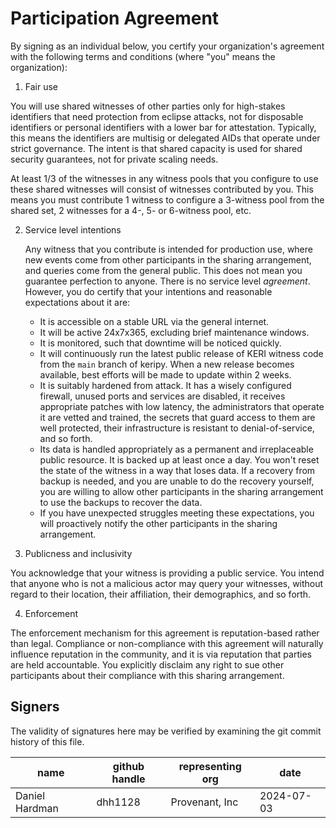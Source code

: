 # Participation Agreement

By signing as an individual below, you certify your organization's agreement with the following terms and conditions (where "you" means the organization):

1. Fair use

You will use shared witnesses of other parties only for high-stakes identifiers that need protection from eclipse attacks, not for disposable identifiers or personal identifiers with a lower bar for attestation. Typically, this means the identifiers are multisig or delegated AIDs that operate under strict governance. The intent is that shared capacity is used for shared security guarantees, not for private scaling needs.

At least 1/3 of the witnesses in any witness pools that you configure to use these shared witnesses will consist of witnesses contributed by you. This means you must contribute 1 witness to configure a 3-witness pool from the shared set, 2 witnesses for a 4-, 5- or 6-witness pool, etc.

2. Service level intentions

    Any witness that you contribute is intended for production use, where new events come from other participants in the sharing arrangement, and queries come from the general public. This does not mean you guarantee perfection to anyone. There is no service level *agreement*. However, you do certify that your intentions and reasonable expectations about it are:

    * It is accessible on a stable URL via the general internet.
    * It will be active 24x7x365, excluding brief maintenance windows.
    * It is monitored, such that downtime will be noticed quickly.
    * It will continuously run the latest public release of KERI witness code from the `main` branch of keripy. When a new release becomes available, best efforts will be made to update within 2 weeks.
    * It is suitably hardened from attack. It has a wisely configured firewall, unused ports and services are disabled, it receives appropriate patches with low latency, the administrators that operate it are vetted and trained, the secrets that guard access to them are well protected, their infrastructure is resistant to denial-of-service, and so forth.
    * Its data is handled appropriately as a permanent and irreplaceable public resource. It is backed up at least once a day. You won't reset the state of the witness in a way that loses data. If a recovery from backup is needed, and you are unable to do the recovery yourself, you are willing to allow other participants in the sharing arrangement to use the backups to recover the data.
    * If you have unexpected struggles meeting these expectations, you will proactively notify the other participants in the sharing arrangement.

3. Publicness and inclusivity

You acknowledge that your witness is providing a public service. You intend that anyone who is not a malicious actor may query your witnesses, without regard to their location, their affiliation, their demographics, and so forth.

4. Enforcement

The enforcement mechanism for this agreement is reputation-based rather than legal. Compliance or non-compliance with this agreement will naturally influence reputation in the community, and it is via reputation that parties are held accountable. You explicitly disclaim any right to sue other participants about their compliance with this sharing arrangement.

## Signers

The validity of signatures here may be verified by examining the git commit history of this file. 

name | github handle | representing org | date
--- | --- | --- | ---
Daniel Hardman | dhh1128 | Provenant, Inc | 2024-07-03